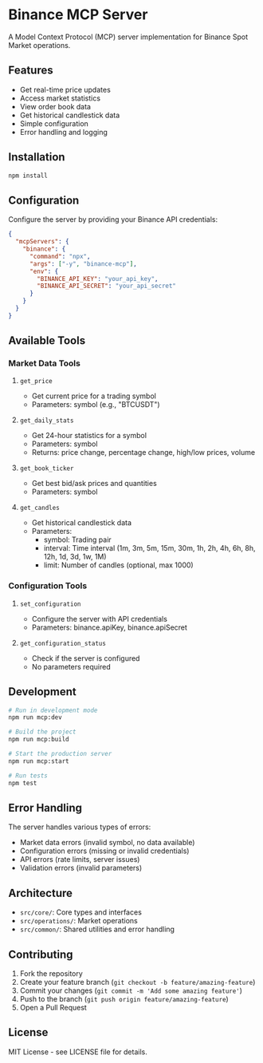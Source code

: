 # Binance MCP Server

A Model Context Protocol (MCP) server implementation for Binance Spot Market operations.

## Features

- Get real-time price updates
- Access market statistics
- View order book data
- Get historical candlestick data
- Simple configuration
- Error handling and logging

## Installation

```bash
npm install
```

## Configuration

Configure the server by providing your Binance API credentials:

```json
{
  "mcpServers": {
    "binance": {
      "command": "npx",
      "args": ["-y", "binance-mcp"],
      "env": {
        "BINANCE_API_KEY": "your_api_key",
        "BINANCE_API_SECRET": "your_api_secret"
      }
    }
  }
}
```

## Available Tools

### Market Data Tools

1. `get_price`

   - Get current price for a trading symbol
   - Parameters: symbol (e.g., "BTCUSDT")

2. `get_daily_stats`

   - Get 24-hour statistics for a symbol
   - Parameters: symbol
   - Returns: price change, percentage change, high/low prices, volume

3. `get_book_ticker`

   - Get best bid/ask prices and quantities
   - Parameters: symbol

4. `get_candles`
   - Get historical candlestick data
   - Parameters:
     - symbol: Trading pair
     - interval: Time interval (1m, 3m, 5m, 15m, 30m, 1h, 2h, 4h, 6h, 8h, 12h, 1d, 3d, 1w, 1M)
     - limit: Number of candles (optional, max 1000)

### Configuration Tools

1. `set_configuration`

   - Configure the server with API credentials
   - Parameters: binance.apiKey, binance.apiSecret

2. `get_configuration_status`
   - Check if the server is configured
   - No parameters required

## Development

```bash
# Run in development mode
npm run mcp:dev

# Build the project
npm run mcp:build

# Start the production server
npm run mcp:start

# Run tests
npm test
```

## Error Handling

The server handles various types of errors:

- Market data errors (invalid symbol, no data available)
- Configuration errors (missing or invalid credentials)
- API errors (rate limits, server issues)
- Validation errors (invalid parameters)

## Architecture

- `src/core/`: Core types and interfaces
- `src/operations/`: Market operations
- `src/common/`: Shared utilities and error handling

## Contributing

1. Fork the repository
2. Create your feature branch (`git checkout -b feature/amazing-feature`)
3. Commit your changes (`git commit -m 'Add some amazing feature'`)
4. Push to the branch (`git push origin feature/amazing-feature`)
5. Open a Pull Request

## License

MIT License - see LICENSE file for details.
